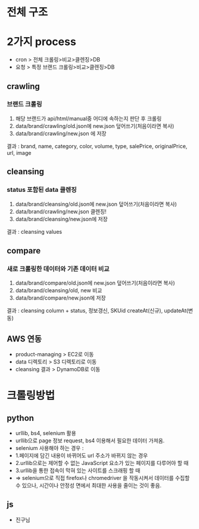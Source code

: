 # 전체 구조

# 2가지 process
- cron > 전체 크롤링>비교>클렌징>DB
- 요청 > 특정 브랜드 크롤링>비교>클렌징>DB


## crawling
### 브랜드 크롤링
1. 해당 브랜드가 api/html/manual중 어디에 속하는지 판단 후 크롤링
2. data/brand/crawling/old.json에 new.json 덮어쓰기(처음이라면 복사)
3. data/brand/crawling/new.json 에 저장

결과 : brand, name, category, color, volume, type, salePrice, originalPrice, url, image


## cleansing
### status 포함된 data 클렌징
1. data/brand/cleansing/old.json에 new.json 덮어쓰기(처음이라면 복사)
2. data/brand/crawling/new.json 클렌징!
3. data/brand/cleansing/new.json에 저장

결과 : cleansing values

## compare
### 새로 크롤링한 데이터와 기존 데이터 비교
1. data/brand/compare/old.json에 new.json 덮어쓰기(처음이라면 복사)
2. data/brand/cleansing/old, new 비교
3. data/brand/compare/new.json에 저장 

결과 : cleansing column + status, 정보갱신, SKUid
createAt(신규), updateAt(변동)


## AWS 연동
- product-managing > EC2로 이동
- data 디렉토리 > S3 디렉토리로 이동
- cleansing 결과 > DynamoDB로 이동


# 크롤링방법
## python 
- urllib, bs4, selenium 활용
- urllib으로 page 정보 request, bs4 이용해서 필요한 데이터 가져옴.
- selenium 사용해야 하는 경우 :
- 1.페이지에 담긴 내용이 바뀌어도 url 주소가 바뀌지 않는 경우
- 2.urllib으로는 제어할 수 없는 JavaScript 요소가 있는 페이지를 다루어야 할 때
- 3.urllib을 통한 접속이 막혀 있는 사이트를 스크래핑 할 때
- => selenium으로 직접 firefox나 chromedriver 을 작동시켜서 데이터를 수집할 수 있으나, 시간이나 안정성 면에서 최대한 사용을 줄이는 것이 좋음.


## js
- 진구님
